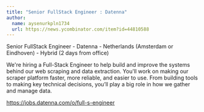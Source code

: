 ```yaml
---
title: "Senior FullStack Engineer : Datenna"
author:
  name: aysenurkpln1734
  url: https://news.ycombinator.com/item?id=44810588
---
```

Senior FullStack Engineer - Datenna - Netherlands (Amsterdam or Eindhoven) - Hybrid (2 days from office)

We&#x27;re hiring a Full-Stack Engineer to help build and improve the systems behind our web scraping and data extraction. You&#x27;ll work on making our scraper platform faster, more reliable, and easier to use. From building tools to making key technical decisions, you’ll play a big role in how we gather and manage data.

<a href="https:&#x2F;&#x2F;jobs.datenna.com&#x2F;o&#x2F;full-s-engineer" rel="nofollow">https:&#x2F;&#x2F;jobs.datenna.com&#x2F;o&#x2F;full-s-engineer</a>
<JobApplication />

